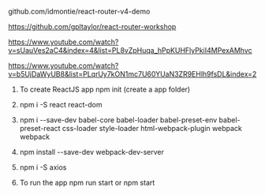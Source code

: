 github.com/idmontie/react-router-v4-demo

https://github.com/gpltaylor/react-router-workshop

https://www.youtube.com/watch?v=sUauVes2aC4&index=4&list=PL8vZpHuqa_hPpKUHFlyPkiI4MPexAMhvc

https://www.youtube.com/watch?v=b5UjDaWyUB8&list=PLqrUy7kON1mc7U60YUaN3ZR9EHlh9fsDL&index=2


1. To create ReactJS app
npm init
(create a app folder)
2. npm i -S react react-dom

3. npm i --save-dev babel-core babel-loader babel-preset-env  babel-preset-react css-loader style-loader html-webpack-plugin webpack webpack

4. npm install --save-dev webpack-dev-server

5. npm i -S axios

6. To run the app 
    npm run start or npm start